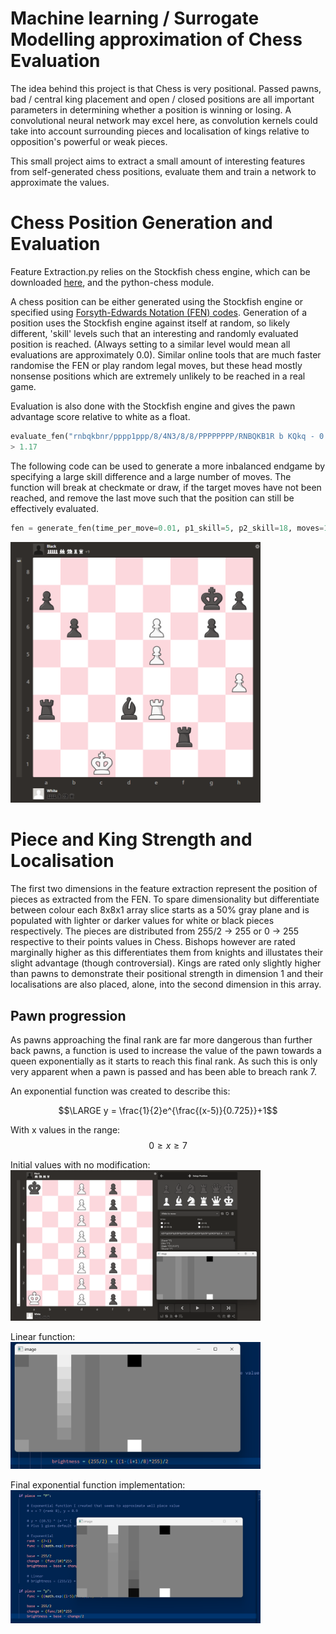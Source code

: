 # Machine learning / Surrogate Modelling approximation of Chess Evaluation

The idea behind this project is that Chess is very positional. Passed pawns, bad / central king placement and open / closed positions are all important parameters in determining whether a position is winning or losing.
A convolutional neural network may excel here, as convolution kernels could take into account surrounding pieces and localisation of kings relative to opposition's powerful or weak pieces.

This small project aims to extract a small amount of interesting features from self-generated chess positions, evaluate them and train a network to approximate the values.

# Chess Position Generation and Evaluation
Feature Extraction.py relies on the Stockfish chess engine, which can be downloaded [here](https://stockfishchess.org/download/), and the python-chess module.

A chess position can be either generated using the Stockfish engine or specified using [Forsyth-Edwards Notation (FEN) codes](https://en.wikipedia.org/wiki/Forsyth%E2%80%93Edwards_Notation).
Generation of a position uses the Stockfish engine against itself at random, so likely different, 'skill' levels such that an interesting and randomly evaluated position is reached. (Always setting to a similar level would mean all evaluations are approximately 0.0).
Similar online tools that are much faster randomise the FEN or play random legal moves, but these head mostly nonsense positions which are extremely unlikely to be reached in a real game.

Evaluation is also done with the Stockfish engine and gives the pawn advantage score relative to white as a float.
```python
evaluate_fen("rnbqkbnr/pppp1ppp/8/4N3/8/8/PPPPPPPP/RNBQKB1R b KQkq - 0 2")
> 1.17
```
The following code can be used to generate a more inbalanced endgame by specifying a large skill difference and a large number of moves.
The function will break at checkmate or draw, if the target moves have not been reached, and remove the last move such that the position can still be effectively evaluated.
```python
fen = generate_fen(time_per_move=0.01, p1_skill=5, p2_skill=18, moves=100)
```
<img src="media/m1.png" width="400">

# Piece and King Strength and Localisation
The first two dimensions in the feature extraction represent the position of pieces as extracted from the FEN.
To spare dimensionality but differentiate between colour each 8x8x1 array slice starts as a 50% gray plane and is populated with lighter or darker values for white or black pieces respectively.
The pieces are distributed from 255/2 -> 255 or 0 -> 255 respective to their points values in Chess.
Bishops however are rated marginally higher as this differentiates them from knights and illustates their slight advantage (though controversial).
Kings are rated only slightly higher than pawns to demonstrate their positional strength in dimension 1 and their localisations are also placed, alone, into the second dimension in this array.

## Pawn progression
As pawns approaching the final rank are far more dangerous than further back pawns, a function is used to increase the value of the pawn towards a queen exponentially as it starts to reach this final rank. As such this is only very apparent when a pawn is passed and has been able to breach rank 7.

An exponential function was created to describe this:

$$\LARGE y = \frac{1}{2}e^{\frac{(x-5)}{0.725}}+1$$

With x values in the range:
$$0 \geq x \geq 7$$

Initial values with no modification:  
<img src="media/Pawns.png" width="400">

Linear function:  
<img src="media/Linear.png" width="400">

Final exponential function implementation:  
<img src="media/Exponential.png" width="400">


